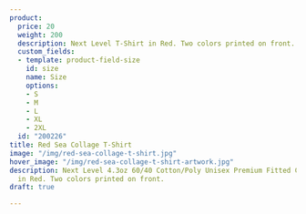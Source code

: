 ```yaml
---
product:
  price: 20
  weight: 200
  description: Next Level T-Shirt in Red. Two colors printed on front.
  custom_fields:
  - template: product-field-size
    id: size
    name: Size
    options:
    - S
    - M
    - L
    - XL
    - 2XL
  id: "200226"
title: Red Sea Collage T-Shirt
image: "/img/red-sea-collage-t-shirt.jpg"
hover_image: "/img/red-sea-collage-t-shirt-artwork.jpg"
description: Next Level 4.3oz 60/40 Cotton/Poly Unisex Premium Fitted Crew T-Shirt
  in Red. Two colors printed on front.
draft: true

---
```

